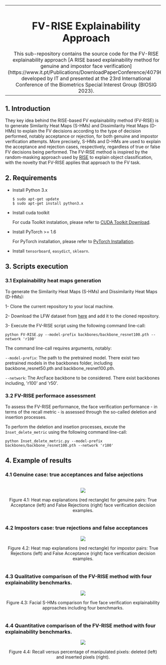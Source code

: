 <table><td align="center" width="9999">

  <h1 align="center"> FV-RISE Explainability Approach </h1>
  This sub-repository contains the source code for the FV-RISE explainability approach [A RISE based explainability method for genuine and impostor face verification](https://www.it.pt/Publications/DownloadPaperConference/40796) developed by IT and presented at the 23rd International Conference of the Biometrics Special Interest Group (BIOSIG 2023).


  
</td></table>
<table>

 ## 1. Introduction

 They key idea behind the RISE-based FV explainability method (FV-RISE) is to generate Similarity Heat Maps (S-HMs) and Dissimilarity Heat Maps (D-HMs) to explain the FV decisions according to the type of decision  performed, notably acceptance or rejection, for both genuine and impostor verification attempts. More precisely, S-HMs and D-HMs are used to explain the acceptance and rejection cases, respectively, regardless of true or false FV decisions being performed. The FV-RISE method is inspired by the random-masking approach used by [RISE](https://arxiv.org/pdf/1806.07421.pdf) to explain object classification, with the novelty that FV-RISE applies that approach to the FV task. 

 ## 2. Requirements
- Install Python 3.x

     `$ sudo apt-get update` \
     `$ sudo apt-get install python3.x`
     
- Install cuda toolkit

     For cuda Toolkit instalation, please refer to [CUDA Toolkit Download](https://developer.nvidia.com/cuda-toolkit-archive).
  
- Install PyTorch >= 1.6
   
     For PyTorch installation, please refer to [PyTorch Installation](https://gitlab.eurecom.fr/xaiface_project/xaiface_private/xaiface_face_recognition_pipelines/-/blob/master/Face_processing_tools/Recognition/ArcFace/Pytorch_install.md?ref_type=heads).

- Install `tensorboard`, `easydict`, `sklearn`.

## 3. Scripts execution
### 3.1  Explainability heat maps generation

To generate the Similarity Heat Maps (S-HMs) and Dissimilarity Heat Maps (D-HMs):

1- Clone the current repository to your local machine.

2- Download the LFW dataset from [here](https://drive.google.com/drive/folders/1QAZEFkM7iADo5FAC8Z3kepDdLJ_sRovm) and add it to the cloned repository.

3- Execute the FV-RISE script using the following command line-call:

`python FV-RISE.py --model-prefix backbones/backbone_resnet100.pth --network 'r100'`

The command line-call requires arguments, notably:

`--model-prefix`: The path to the pretrained model. There exist two pretrained models in the backbones folder, including backbone_resnet50.pth and backbone_resnet100.pth.

`--network`: The ArcFace backbone to be considered. There exist backbones including, 'r100' and 'r50'.

### 3.2  FV-RISE performace assessment
To assess the FV-RISE performance, the face verification performance - in terms of the recall metric - is assessed through the so-called deletion and insertion processes.

To perform the deletion and insetion processes, excute the `Inset_delete_metric` using the following command line-call:


`python Inset_delete_metric.py --model-prefix backbones/backbone_resnet100.pth --network 'r100'`


 ## 4. Example of results

### 4.1  Genuine case: true acceptances and false aejections


<table>
  

<p align="center">
<img src="https://drive.google.com/uc?export=view&id=1XMnvVuUaD4S9zduuJW7RI-JM5LYBWA_p">

</p>
<figcaption align="center">Figure 4.1: Heat map explanations (red rectangle) for genuine pairs: True Acceptance (left) and False Rejections (right) face verification decision examples.
</figcaption>
</table>


<table>

### 4.2   Impostors case: true rejections and false acceptances

<p align="center">
<img src="https://drive.google.com/uc?export=view&id=9TZyZ8GngZRIA8XvRUGEW3uSiZQykVR3">
</p>
<figcaption align="center">Figure 4.2: Heat map explanations (red rectangle) for impostor pairs: True Rejections (left) and False Acceptance (right) face verification decision examples.

</figcaption>
</table>

<table>

### 4.3   Qualitative comparison of the FV-RISE method with four explainability benchmarks. 

<p align="center">
<img src="https://drive.google.com/uc?export=view&id=1tficP__S5ZdzJpDdNEU-wjv8L4BnMRGr">
</p>

<figcaption align="center">Figure 4.3: Facial S-HMs comparison for five face verification explainability approaches including four benchmarks.
</table>

### 4.4   Quantitative comparison of the FV-RISE method with four explainability benchmarks. 

<p align="center">
<img src="https://drive.google.com/uc?export=view&id=1bSDIcd-tBvUEpOAF8lrxn8mwg_pS7Qs8">
</p>

<figcaption align="center">Figure 4.4: Recall versus percentage of manipulated pixels: deleted (left) and inserted pixels (right).

</table>





